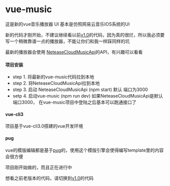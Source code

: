 # vue-music

这是新的vue音乐播放器 UI 基本是仿照网易云音乐IOS系统的UI

新的代码才刚开始，不建议继续看以前[v1.0](https://github.com/IFmiss/vue-music/tree/v1.0)的代码，因为真的很烂，所以我必须要写一个稍微靠谱一点的播放器，不能让你们和我一样踩同样的坑

最新的播放器会使用 [NeteaseCloudMusicApi](https://binaryify.github.io/NeteaseCloudMusicApi/#/)的API，有兴趣可以看看

#### 项目安装 
- step 1. 将最新的vue-music代码拉到本地
- step 2. 将NeteaseCloudMusicApi拉到本地
- step 3. 启动 NeteaseCloudMusicApi (npm start)  默认 端口为3000
- setp 4. 启动vue-music (npm run dev)  如果NeteaseCloudMusicApi是默认端口3000， 在vue-music项目中登陆之后基本可以跑通接口了

#### vue-cli3
项目基于vue-cli3.0搭建的vue开发环境

#### pug
vue的模版编辑都是基于[pug](https://pug.bootcss.com/api/getting-started.html)的，使用这个模版引擎会使得编写template里的内容会很方便

项目刚开始做的，而且正在进行中

想看之前老版本的代码，请切换到[v1.0](https://github.com/IFmiss/vue-music/tree/v1.0)的代码
